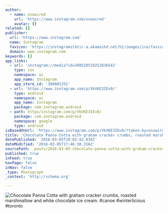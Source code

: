 ```yaml
---
author:
  - name: osowired
    url: 'https://www.instagram.com/osowired'
    avatar: {}
related: []
publisher:
  url: 'https://www.instagram.com'
  name: Instagram
  favicon: 'https://instagramstatic-a.akamaihd.net/h1/images/ico/favicon.ico/7cdab0872b15.ico'
  domain: www.instagram.com
keywords: []
app_links:
  - url: 'instagram://media?id=388528519252036541'
    type: ios
    namespace: ai
    app_name: Instagram
    app_store_id: '389801252'
  - url: 'https://www.instagram.com/p/VkVKE3IEu9/'
    type: android
    namespace: ai
    app_name: Instagram
    package: com.instagram.android
  - path: https/instagram.com/p/VkVKE3IEu9/
    package: com.instagram.android
    namespace: google
    type: android
isBasedOnUrl: 'https://www.instagram.com/p/VkVKE3IEu9/?taken-by=osowired'
title: 'Chocolate Panna Cotta with graham cracker crumbs, roasted marshmallow and white chocolate ice cream. #canoe #winterlicious #toronto'
datePublished: '2016-03-05T18:02:42.034Z'
dateModified: '2016-03-05T17:46:30.316Z'
sourcePath: _posts/2016-03-05-chocolate-panna-cotta-with-graham-cracker-crumbs-roasted-ma.md
published: true
inFeed: true
hasPage: false
inNav: false
_type: Photograph
_context: 'http://schema.org'

---
```

![Chocolate Panna Cotta with graham cracker crumbs&comma; roasted marshmallow and white chocolate ice cream&period; &num;canoe &num;winterlicious &num;toronto](https://scontent.cdninstagram.com/t51.2885-15/e15/11190179_881416948584913_1620913342_n.jpg?ig_cache_key=Mzg4NTI4NTE5MjUyMDM2NTQx.2)